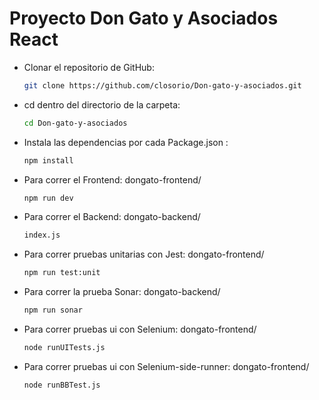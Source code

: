 # **Proyecto Don Gato y Asociados React** 

- Clonar el repositorio de GitHub:
  ```bash
  git clone https://github.com/closorio/Don-gato-y-asociados.git
  ```

- cd dentro del directorio de la carpeta:
  ```bash
  cd Don-gato-y-asociados
  ```

- Instala las dependencias por cada Package.json :
  ```bash
  npm install
  ```

- Para correr el Frontend:
	dongato-frontend/
  ```bash
  npm run dev
  ```
  
- Para correr el Backend:
	dongato-backend/
  ```bash
  index.js
  ```

- Para correr pruebas unitarias con Jest:
	dongato-frontend/
  ```bash
  npm run test:unit
  ```
- Para correr la prueba Sonar:
	dongato-backend/
  ```bash
  npm run sonar
  ```
- Para correr pruebas ui con Selenium:
	dongato-frontend/
  ```bash
  node runUITests.js
  ```

- Para correr pruebas ui con Selenium-side-runner:
	dongato-frontend/
  ```bash
  node runBBTest.js
  ```

